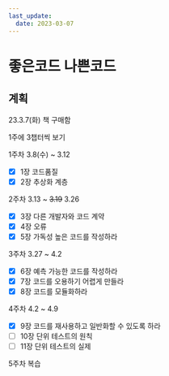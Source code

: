 ```yaml
---
last_update:
  date: 2023-03-07
---
```


# 좋은코드 나쁜코드

## 계획

23.3.7(화) 책 구매함

1주에 3챕터씩 보기

1주차 3.8(수) ~ 3.12

- [x] 1장 코드품질
- [x] 2장 추상화 계층

2주차 3.13 ~ ~~3.19~~ 3.26

- [x] 3장 다른 개발자와 코드 계약
- [x] 4장 오류
- [x] 5장 가독성 높은 코드를 작성하라

3주차 3.27 ~ 4.2

- [x] 6장 예측 가능한 코드를 작성하라
- [x] 7장 코드를 오용하기 어렵게 만들라
- [x] 8장 코드를 모듈화하라

4주차 4.2 ~ 4.9

- [x] 9장 코드를 재사용하고 일반화할 수 있도록 하라
- [ ] 10장 단위 테스트의 원칙
- [ ] 11장 단위 테스트의 실제

5주차 복습
